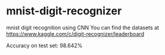 # mnist-digit-recognizer
mnist digit recognition using CNN 
You can find the datasets at https://www.kaggle.com/c/digit-recognizer/leaderboard

Accuracy on test set: 98.642%
